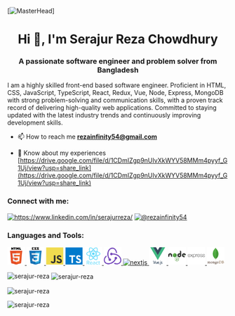 [![MasterHead](https://media.licdn.com/dms/image/D4E16AQG5VzbtMt0iOw/profile-displaybackgroundimage-shrink_350_1400/0/1720117097908?e=1726704000&v=beta&t=b63Z7z0YuxL4yqZw3FCD_Lb7KRziEPIg3oDK0ofdmmk)]

<h1 align="center">Hi 👋, I'm Serajur Reza Chowdhury</h1>
<h3 align="center">A passionate software engineer and problem solver from Bangladesh</h3>



<p align="left"> I am a highly skilled front-end based software engineer. Proficient in HTML, CSS, JavaScript, TypeScript, React, Redux, Vue, Node, Express, MongoDB with strong problem-solving and communication skills, with a proven track record of delivering high-quality web applications. Committed to staying updated with the latest industry trends and continuously improving development skills. </p>

- 📫 How to reach me **rezainfinity54@gmail.com**

- 📄 Know about my experiences [https://drive.google.com/file/d/1CDmIZgp9nUIvXkWYV58MMm4pyyf_G1Uj/view?usp=share_link](https://drive.google.com/file/d/1CDmIZgp9nUIvXkWYV58MMm4pyyf_G1Uj/view?usp=share_link)

<h3 align="left">Connect with me:</h3>
<p align="left">
<a href="https://www.linkedin.com/in/serajurreza/" target="blank"><img align="center" src="https://raw.githubusercontent.com/rahuldkjain/github-profile-readme-generator/master/src/images/icons/Social/linked-in-alt.svg" alt="https://www.linkedin.com/in/serajurreza/" height="30" width="40" /></a>
<a href="https://medium.com/@rezainfinity54" target="blank"><img align="center" src="https://raw.githubusercontent.com/rahuldkjain/github-profile-readme-generator/master/src/images/icons/Social/medium.svg" alt="@rezainfinity54" height="30" width="40" /></a>
</p>

<h3 align="left">Languages and Tools:</h3>
<p align="left">
  <a href="https://www.w3.org/html/" target="_blank" rel="noreferrer">
    <img
      src="https://raw.githubusercontent.com/devicons/devicon/master/icons/html5/html5-original-wordmark.svg"
      alt="html5"
      width="40"
      height="40"
    />
  </a>
  <a href="https://www.w3schools.com/css/" target="_blank" rel="noreferrer">
    <img
      src="https://raw.githubusercontent.com/devicons/devicon/master/icons/css3/css3-original-wordmark.svg"
      alt="css3"
      width="40"
      height="40"
    />
  </a>
  <a
    href="https://developer.mozilla.org/en-US/docs/Web/JavaScript"
    target="_blank"
    rel="noreferrer"
  >
    <img
      src="https://raw.githubusercontent.com/devicons/devicon/master/icons/javascript/javascript-original.svg"
      alt="javascript"
      width="40"
      height="40"
    />
  </a>

  <a href="https://www.typescriptlang.org/" target="_blank" rel="noreferrer">
    <img
      src="https://raw.githubusercontent.com/devicons/devicon/master/icons/typescript/typescript-original.svg"
      alt="typescript"
      width="40"
      height="40"
    />
  </a>
  <a href="https://reactjs.org/" target="_blank" rel="noreferrer">
    <img
      src="https://raw.githubusercontent.com/devicons/devicon/master/icons/react/react-original-wordmark.svg"
      alt="react"
      width="40"
      height="40"
    />
  </a>
  <a href="https://redux.js.org" target="_blank" rel="noreferrer">
    <img
      src="https://raw.githubusercontent.com/devicons/devicon/master/icons/redux/redux-original.svg"
      alt="redux"
      width="40"
      height="40"
    />
  </a>

  <a href="https://nextjs.org/" target="_blank" rel="noreferrer">
    <img
      src="https://cdn.worldvectorlogo.com/logos/nextjs-2.svg"
      alt="nextjs"
      width="40"
      height="40"
    />
  </a>
  <a href="https://vuejs.org/" target="_blank" rel="noreferrer">
    <img
      src="https://raw.githubusercontent.com/devicons/devicon/master/icons/vuejs/vuejs-original-wordmark.svg"
      alt="vuejs"
      width="40"
      height="40"
    />
  </a>
  <a href="https://nodejs.org" target="_blank" rel="noreferrer">
    <img
      src="https://raw.githubusercontent.com/devicons/devicon/master/icons/nodejs/nodejs-original-wordmark.svg"
      alt="nodejs"
      width="40"
      height="40"
    />
  </a>
  <a href="https://expressjs.com" target="_blank" rel="noreferrer">
    <img
      src="https://raw.githubusercontent.com/devicons/devicon/master/icons/express/express-original-wordmark.svg"
      alt="express"
      width="40"
      height="40"
    />
  </a>

  <a href="https://www.mongodb.com/" target="_blank" rel="noreferrer">
    <img
      src="https://raw.githubusercontent.com/devicons/devicon/master/icons/mongodb/mongodb-original-wordmark.svg"
      alt="mongodb"
      width="40"
      height="40"
    />
  </a>
</p>


<p><img align="left" src="https://github-readme-stats.vercel.app/api/top-langs?username=serajur-reza&show_icons=true&locale=en&layout=compact" alt="serajur-reza" /></p>

<p>&nbsp;<img align="center" src="https://github-readme-stats.vercel.app/api?username=serajur-reza&show_icons=true&locale=en" alt="serajur-reza" /></p>

<p><img align="center" src="https://github-readme-streak-stats.herokuapp.com/?user=serajur-reza&" alt="serajur-reza" /></p>

<p align="left"> <img src="https://komarev.com/ghpvc/?username=serajur-reza&label=Profile%20views&color=0e75b6&style=flat" alt="serajur-reza" /> </p>
